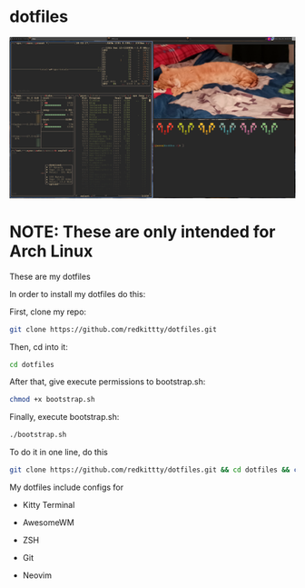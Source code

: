 # dotfiles

![Screenshot of my dotfiles](https://github.com/redkittty/dotfiles/blob/main/.screenshots/dotfiles1.png)

# NOTE: These are only intended for Arch Linux
These are my dotfiles

In order to install my dotfiles do this:

First, clone my repo:

```zsh
git clone https://github.com/redkittty/dotfiles.git
```

Then, cd into it:

```zsh
cd dotfiles
```

After that, give execute permissions to bootstrap.sh:

```zsh
chmod +x bootstrap.sh
```

Finally, execute bootstrap.sh:

```zsh
./bootstrap.sh
```

To do it in one line, do this

```zsh
git clone https://github.com/redkittty/dotfiles.git && cd dotfiles && chmod +x bootstrap.sh && ./bootstrap.sh
```


My dotfiles include configs for

- Kitty Terminal

- AwesomeWM

- ZSH

- Git

- Neovim
